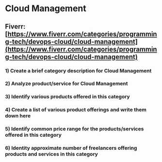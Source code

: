# Cloud Management
## Fiverr: [https://www.fiverr.com/categories/programming-tech/devops-cloud/cloud-management](https://www.fiverr.com/categories/programming-tech/devops-cloud/cloud-management)
### 1) Create a brief category description for Cloud Management
### 2) Analyze product/service for Cloud Management
### 3) Identify various products offered in this category
### 4) Create a list of various product offerings and write them down here
### 5) Identify common price range for the products/services offered in this category
### 6) Identity approximate number of freelancers offering products and services in this category

